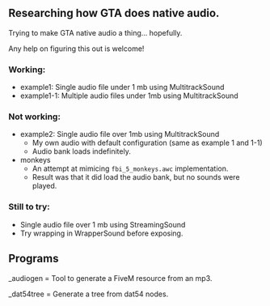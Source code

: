 ## Researching how GTA does native audio.

Trying to make GTA native audio a thing... hopefully.

Any help on figuring this out is welcome!

### Working:
- example1: Single audio file under 1 mb using MultitrackSound
- example1-1: Multiple audio files under 1mb using MultitrackSound


### Not working:
- example2: Single audio file over 1mb using MultitrackSound
  * My own audio with default configuration (same as example 1 and 1-1)
  * Audio bank loads indefinitely.
- monkeys
  * An attempt at mimicing `fbi_5_monkeys.awc` implementation.
  * Result was that it did load the audio bank, but no sounds were played. 

### Still to try:
- Single audio file over 1 mb using StreamingSound
- Try wrapping in WrapperSound before exposing.

## Programs

_audiogen = Tool to generate a FiveM resource from an mp3.

_dat54tree = Generate a tree from dat54 nodes.